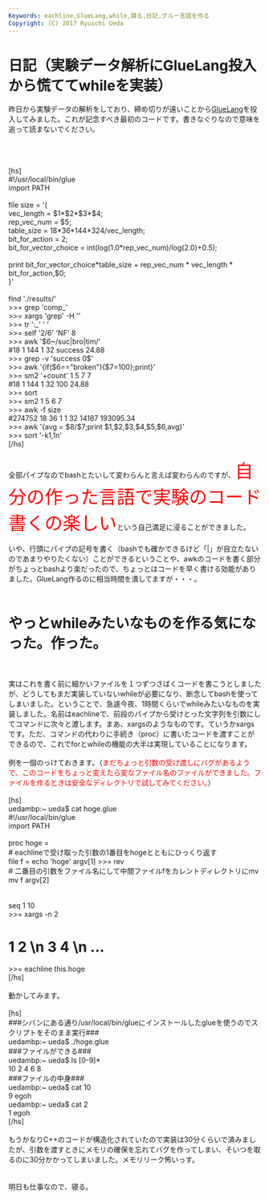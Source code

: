 ```yaml
---
Keywords: eachline,GlueLang,while,寝る,日記,グルー言語を作る
Copyright: (C) 2017 Ryuichi Ueda
---
```


# 日記（実験データ解析にGlueLang投入から慌ててwhileを実装）
昨日から実験データの解析をしており、締め切りが遠いことから<a href="https://github.com/ryuichiueda/GlueLang" target="_blank">GlueLang</a>を投入してみました。これが記念すべき最初のコードです。書きなぐりなので意味を追って読まないでください。<br />
<br />
<!--more--><br />
<br />
[hs]<br />
#!/usr/local/bin/glue<br />
import PATH<br />
<br />
file size = '{<br />
 vec_length = $1*$2*$3*$4;<br />
 rep_vec_num = $5;<br />
 table_size = 18*36*144*324/vec_length;<br />
 bit_for_action = 2;<br />
 bit_for_vector_choice = int(log(1.0*rep_vec_num)/log(2.0)+0.5);<br />
<br />
 print bit_for_vector_choice*table_size + rep_vec_num * vec_length * bit_for_action,$0;<br />
}'<br />
<br />
find './results/'<br />
&gt;&gt;= grep 'comp_'<br />
&gt;&gt;= xargs 'grep' -H ''<br />
&gt;&gt;= tr ':_' ' '<br />
&gt;&gt;= self '2/6' 'NF' 8<br />
&gt;&gt;= awk '$6~/suc|bro|tim/'<br />
#18 1 144 1 32 success 24.88<br />
&gt;&gt;= grep -v 'success 0$'<br />
&gt;&gt;= awk '{if($6==&quot;broken&quot;){$7=100};print}'<br />
&gt;&gt;= sm2 '+count' 1 5 7 7<br />
#18 1 144 1 32 100 24.88<br />
&gt;&gt;= sort<br />
&gt;&gt;= sm2 1 5 6 7<br />
&gt;&gt;= awk -f size<br />
#274752 18 36 1 1 32 14167 193095.34<br />
&gt;&gt;= awk '{avg = $8/$7;print $1,$2,$3,$4,$5,$6,avg}'<br />
&gt;&gt;= sort '-k1,1n'<br />
[/hs]<br />
<br />
全部パイプなのでbashとたいして変わらんと言えば変わらんのですが、<span style="color:red;font-size:36px">自分の作った言語で実験のコード書くの楽しい</span>という自己満足に浸ることができました。<br />
<br />
いや、行頭にパイプの記号を書く（bashでも確かできるけど「|」が目立たないのであまりやりたくない）ことができるということや、awkのコードを書く部分がちょっとbashより楽だったので、ちょっとはコードを早く書ける効能がありました。GlueLang作るのに相当時間を潰してますが・・・。<br />
<br />
<h1>やっとwhileみたいなものを作る気になった。作った。</h1><br />
<br />
実はこれを書く前に細かいファイルを１つずつさばくコードを書こうとしましたが、どうしてもまだ実装していないwhileが必要になり、断念してbashを使ってしまいました。ということで、急遽今夜、1時間くらいでwhileみたいなものを実装しました。名前はeachlineで、前段のパイプから受けとった文字列を引数にしてコマンドに次々と渡します。まあ、xargsのようなものです。ていうかxargsです。ただ、コマンドの代わりに手続き（proc）に書いたコードを渡すことができるので、これでforとwhileの機能の大半は実現していることになります。<br />
<br />
例を一個のっけておきます。（<span style="color:red">まだちょっと引数の受け渡しにバグがあるようで、このコードをちょっと変えたら変なファイル名のファイルができました。ファイルを作るときは安全なディレクトリで試してみてください。</span>）<br />
<br />
[hs]<br />
uedambp:~ ueda$ cat hoge.glue <br />
#!/usr/local/bin/glue<br />
import PATH<br />
<br />
proc hoge =<br />
	# eachlineで受け取った引数の1番目をhogeとともにひっくり返す<br />
	file f = echo 'hoge' argv[1] &gt;&gt;= rev<br />
	# 二番目の引数をファイル名にして中間ファイルfをカレントディレクトリにmv<br />
	mv f argv[2]<br />
	<br />
<br />
seq 1 10<br />
&gt;&gt;= xargs -n 2<br />

# 1 2 \\n 3 4 \\n ...<br />
&gt;&gt;= eachline this.hoge<br />
[/hs]<br />
<br />
動かしてみます。<br />
<br />
[hs]<br />
###シバンにある通り/usr/local/bin/glueにインストールしたglueを使うのでスクリプトをそのまま実行###<br />
uedambp:~ ueda$ ./hoge.glue <br />
###ファイルができる###<br />
uedambp:~ ueda$ ls [0-9]*<br />
10 2 4 6 8<br />
###ファイルの中身###<br />
uedambp:~ ueda$ cat 10<br />
9 egoh<br />
uedambp:~ ueda$ cat 2<br />
1 egoh<br />
[/hs]<br />
<br />
もうかなりC++のコードが構造化されていたので実装は30分くらいで済みましたが、引数を渡すときにメモリの確保を忘れてバグを作ってしまい、そいつを取るのに30分かかってしまいました。メモリリーク怖いっす。<br />
<br />
<br />
明日も仕事なので、寝る。
